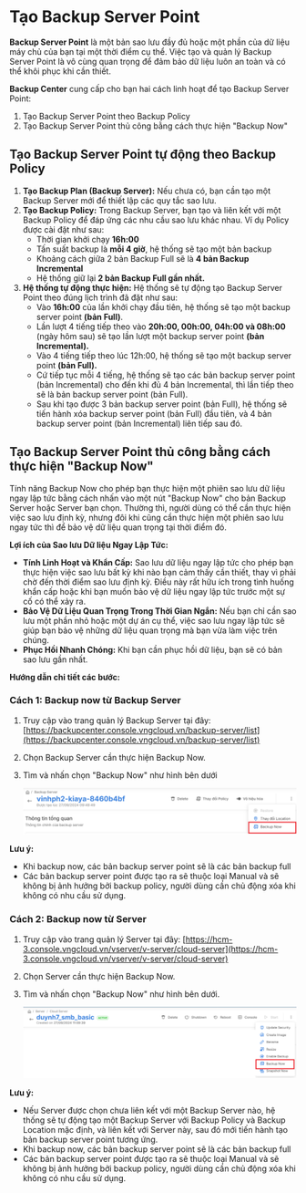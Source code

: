 # Tạo Backup Server Point

**Backup Server Point** là một bản sao lưu đầy đủ hoặc một phần của dữ liệu máy chủ của bạn tại một thời điểm cụ thể. Việc tạo và quản lý Backup Server Point là vô cùng quan trọng để đảm bảo dữ liệu luôn an toàn và có thể khôi phục khi cần thiết.

**Backup Center** cung cấp cho bạn hai cách linh hoạt để tạo Backup Server Point:

1. Tạo Backup Server Point theo Backup Policy
2. Tạo Backup Server Point thủ công bằng cách thực hiện "Backup Now"

## Tạo Backup Server Point tự động theo Backup Policy

1. **Tạo Backup Plan (Backup Server):** Nếu chưa có, bạn cần tạo một Backup Server mới để thiết lập các quy tắc sao lưu.
2. **Tạo Backup Policy:** Trong Backup Server, bạn tạo và liên kết với một Backup Policy để đáp ứng các nhu cầu sao lưu khác nhau. Ví dụ Policy được cài đặt như sau:
   * Thời gian khởi chạy **16h:00**
   * Tấn suất backup là **mỗi 4 giờ**, hệ thống sẽ tạo một bản backup
   * Khoảng cách giữa 2 bản Backup Full sẽ là **4 bản Backup Incremental**
   * Hệ thống giữ lại **2 bản Backup Full gần nhất.**
3. **Hệ thống tự động thực hiện:** Hệ thống sẽ tự động tạo Backup Server Point theo đúng lịch trình đã đặt như sau:
   * Vào **16h:00** của lần khởi chạy đầu tiên, hệ thống sẽ tạo một backup server point **(bản Full)**.
   * Lần lượt 4 tiếng tiếp theo vào **20h:00, 00h:00, 04h:00 và 08h:00** (ngày hôm sau) sẽ tạo lần lượt một backup server point **(bản Incremental).**
   * Vào 4 tiếng tiếp theo lúc 12h:00, hệ thống sẽ tạo một backup server point **(bản Full).**
   * Cứ tiếp tục mỗi 4 tiếng, hệ thống sẽ tạo các bản backup server point (bản Incremental) cho đến khi đủ 4 bản Incremental, thì lần tiếp theo sẽ là bản backup server point (bản Full).
   * Sau khi tạo được 3 bản backup server point (bản Full), hệ thống sẽ tiến hành xóa backup server point (bản Full) đầu tiên, và 4 bản backup server point (bản Incremental) liên tiếp sau đó.

## Tạo Backup Server Point thủ công bằng cách thực hiện "Backup Now"

Tính năng Backup Now cho phép bạn thực hiện một phiên sao lưu dữ liệu ngay lập tức bằng cách nhấn vào một nút "Backup Now" cho bản Backup Server hoặc Server bạn chọn. Thường thì, người dùng có thể cần thực hiện việc sao lưu định kỳ, nhưng đôi khi cũng cần thực hiện một phiên sao lưu ngay tức thì để bảo vệ dữ liệu quan trọng tại thời điểm đó.

**Lợi ích của Sao lưu Dữ liệu Ngay Lập Tức:**

* **Tính Linh Hoạt và Khẩn Cấp:** Sao lưu dữ liệu ngay lập tức cho phép bạn thực hiện việc sao lưu bất kỳ khi nào bạn cảm thấy cần thiết, thay vì phải chờ đến thời điểm sao lưu định kỳ. Điều này rất hữu ích trong tình huống khẩn cấp hoặc khi bạn muốn bảo vệ dữ liệu ngay lập tức trước một sự cố có thể xảy ra.
* **Bảo Vệ Dữ Liệu Quan Trọng Trong Thời Gian Ngắn:** Nếu bạn chỉ cần sao lưu một phần nhỏ hoặc một dự án cụ thể, việc sao lưu ngay lập tức sẽ giúp bạn bảo vệ những dữ liệu quan trọng mà bạn vừa làm việc trên chúng.
* **Phục Hồi Nhanh Chóng:** Khi bạn cần phục hồi dữ liệu, bạn sẽ có bản sao lưu gần nhất.

**Hướng dẫn chi tiết các bước:**

### Cách 1: Backup now từ Backup Server

1. Truy cập vào trang quản lý Backup Server tại đây: [https://backupcenter.console.vngcloud.vn/backup-server/list](https://backupcenter.console.vngcloud.vn/backup-server/list)
2. Chọn Backup Server cần thực hiện Backup Now.
3.  Tìm và nhấn chọn "Backup Now" như hình bên dưới 

    ![Image](https://github.com/vngcloud/docs/blob/main/Vietnamese/.gitbook/assets/image%20(764).png?raw=true)

**Lưu ý:** 

* Khi backup now, các bản backup server point sẽ là các bản backup full
* Các bản backup server point được tạo ra sẽ thuộc loại Manual và sẽ không bị ảnh hưởng bởi backup policy, người dùng cần chủ động xóa khi không có nhu cầu sử dụng.

### Cách 2: Backup now từ Server

1. Truy cập vào trang quản lý Server tại đây: [https://hcm-3.console.vngcloud.vn/vserver/v-server/cloud-server](https://hcm-3.console.vngcloud.vn/vserver/v-server/cloud-server)
2. Chọn Server cần thực hiện Backup Now.
3.  Tìm và nhấn chọn "Backup Now" như hình bên dưới. 

    ![Image](https://github.com/vngcloud/docs/blob/main/Vietnamese/.gitbook/assets/image%20(765).png?raw=true)

**Lưu ý:** 

* Nếu Server được chọn chưa liên kết với một Backup Server nào, hệ thống sẽ tự động tạo một Backup Server với Backup Policy và Backup Location mặc định, và liên kết với Server này, sau đó mới tiến hành tạo bản backup server point tương ứng.
* Khi backup now, các bản backup server point sẽ là các bản backup full
* Các bản backup server point được tạo ra sẽ thuộc loại Manual và sẽ không bị ảnh hưởng bởi backup policy, người dùng cần chủ động xóa khi không có nhu cầu sử dụng.
